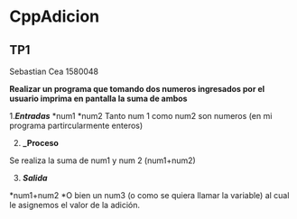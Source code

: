 # CppAdicion
## TP1
Sebastian Cea
1580048

**Realizar un programa que tomando dos numeros ingresados por el usuario imprima en pantalla la suma de ambos**

1.**_Entradas_**
  *num1
  *num2
 Tanto num 1 como num2 son numeros (en mi programa partircularmente enteros)
 
2. **_Proceso**

Se realiza la suma de num1 y num 2 (num1+num2)

3. **_Salida_**

  *num1+num2
  *O bien un num3 (o como se quiera llamar la variable) al cual le asignemos el valor de la adición.
  
 

